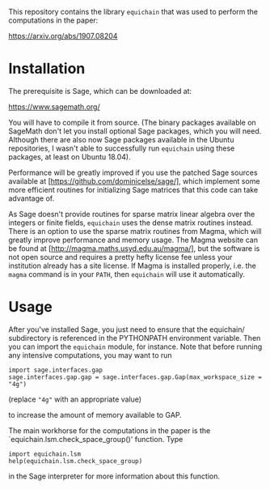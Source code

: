 This repository contains the library `equichain` that was used to perform
the computations in the paper:

https://arxiv.org/abs/1907.08204

# Installation

The prerequisite is Sage, which can be downloaded at:

https://www.sagemath.org/

You will have to compile it from source. (The binary packages available on
SageMath don't let you install optional Sage packages, which you will need.
Although there are also now Sage packages available in the Ubuntu repositories,
I wasn't able to successfully run `equichain` using these packages, at least on
Ubuntu 18.04).

Performance will be greatly improved if you use the patched Sage sources
available at [https://github.com/dominicelse/sage/], which implement some more
efficient routines for initializing Sage matrices that this code can take
advantage of.

As Sage doesn't provide routines for sparse matrix linear algebra over the
integers or finite fields, `equichain` uses the dense matrix routines instead.
There is an option to use the sparse matrix routines from Magma, which will
greatly improve performance and memory usage. The Magma website can be found at
[http://magma.maths.usyd.edu.au/magma/], but the software is not open source and
requires a pretty hefty license fee unless your institution already has a site
license. If Magma is installed properly, i.e. the `magma` command is in your
`PATH`, then `equichain` will use it automatically.


# Usage

After you've installed Sage, you just need to ensure that the equichain/
subdirectory is referenced in the PYTHONPATH environment variable. Then you can
import the `equichain` module, for instance. Note that before running any
intensive computations, you may want to run

```
import sage.interfaces.gap
sage.interfaces.gap.gap = sage.interfaces.gap.Gap(max_workspace_size = "4g")
```
(replace `"4g"` with an appropriate value)

to increase the amount of memory available to GAP.

The main workhorse for the computations in the paper is the
`equichain.lsm.check_space_group()' function. Type
```
import equichain.lsm
help(equichain.lsm.check_space_group)
```
in the Sage interpreter for more information about this function.
